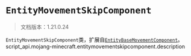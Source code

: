 # `EntityMovementSkipComponent`

> 文档版本：1.21.0.24

`EntityMovementSkipComponent`类，扩展自[`EntityBaseMovementComponent`](./entitybasemovementcomponent.md)。script_api.mojang-minecraft.entitymovementskipcomponent.description
